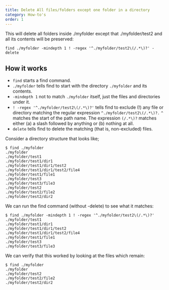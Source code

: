 ```yaml
---
title: Delete All files/folders except one folder in a directory
category: How-to's
order: 1
---
```


This will delete all folders inside ./myfolder except that ./myfolder/test2 and all its contents will be preserved:

```
find ./myfolder -mindepth 1 ! -regex '^./myfolder/test2\(/.*\)?' -delete
```

## How it works
- `find` starts a find command.
- `./myfolder` tells find to start with the directory `./myfolder` and its contents.
- `-mindepth 1` not to match `./myfolder` itself, just the files and directories under it.
- `! -regex '^./myfolder/test2\(/.*\)?'` tells find to exclude (!) any file or directory matching the regular expression `^./myfolder/test2\(/.*\)?.` `^` matches the start of the path name. The expression `(/.*\)?` matches either (a) a slash followed by anything or (b) nothing at all.
- `delete` tells find to delete the matching (that is, non-excluded) files.

Consider a directory structure that looks like;

```
$ find ./myfolder
./myfolder
./myfolder/test1
./myfolder/test1/dir1
./myfolder/test1/dir1/test2
./myfolder/test1/dir1/test2/file4
./myfolder/test1/file1
./myfolder/test3
./myfolder/test3/file3
./myfolder/test2
./myfolder/test2/file2
./myfolder/test2/dir2
```

We can run the find command (without -delete) to see what it matches:

```
$ find ./myfolder -mindepth 1 ! -regex '^./myfolder/test2\(/.*\)?'
./myfolder/test1
./myfolder/test1/dir1
./myfolder/test1/dir1/test2
./myfolder/test1/dir1/test2/file4
./myfolder/test1/file1
./myfolder/test3
./myfolder/test3/file3
```

We can verify that this worked by looking at the files which remain:

```
$ find ./myfolder
./myfolder
./myfolder/test2
./myfolder/test2/file2
./myfolder/test2/dir2
```